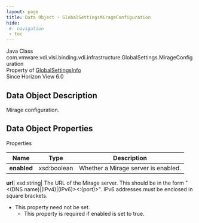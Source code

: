 ```yaml
---
layout: page
title: Data Object - GlobalSettingsMirageConfiguration
hide:
 #- navigation
 - toc
---
```






Java Class
    com.vmware.vdi.vlsi.binding.vdi.infrastructure.GlobalSettings.MirageConfiguration  
Property of
     [GlobalSettingsInfo](vdi.infrastructure.GlobalSettings.GlobalSettingsInfo.md#field_detail)  
Since 
    Horizon View 6.0

## Data Object Description 

Mirage configuration. 

## Data Object Properties

Properties

Name |  Type |  Description   
---|---|---  
**enabled**|  xsd:boolean|  Whether a Mirage server is enabled.   
  
**url**|  xsd:string|  The URL of the Mirage server. This should be in the form "<(DNS name)|(IPv4)|(IPv6)><:(port)>". IPv6 addresses must be enclosed in square brackets.   


* This property need not be set.
  * This property is required if enabled is set to true.

  
  
  

  
  

